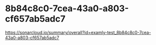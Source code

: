 # 8b84c8c0-7cea-43a0-a803-cf657ab5adc7
https://sonarcloud.io/summary/overall?id=examly-test_8b84c8c0-7cea-43a0-a803-cf657ab5adc7
